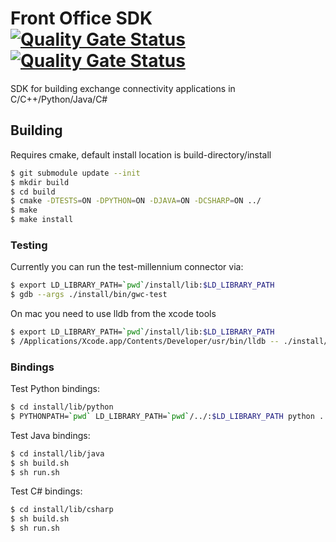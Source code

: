 # Front Office SDK [![Quality Gate Status](https://sonarcloud.io/api/project_badges/measure?project=blu-corner_codec&metric=alert_status)](https://sonarcloud.io/dashboard?id=blu-corner_codec) [![Quality Gate Status](https://sonarcloud.io/api/project_badges/measure?project=blu-corner_fosdk&metric=alert_status)](https://sonarcloud.io/dashboard?id=blu-corner_fosdk)
SDK for building exchange connectivity applications in C/C++/Python/Java/C#

## Building

Requires cmake, default install location is build-directory/install

```bash
$ git submodule update --init
$ mkdir build
$ cd build
$ cmake -DTESTS=ON -DPYTHON=ON -DJAVA=ON -DCSHARP=ON ../
$ make
$ make install
```

### Testing

Currently you can run the test-millennium connector via:

```bash
$ export LD_LIBRARY_PATH=`pwd`/install/lib:$LD_LIBRARY_PATH
$ gdb --args ./install/bin/gwc-test
```

On mac you need to use lldb from the xcode tools
```bash
$ export LD_LIBRARY_PATH=`pwd`/install/lib:$LD_LIBRARY_PATH
$ /Applications/Xcode.app/Contents/Developer/usr/bin/lldb -- ./install/bin/gwc-cdr-test
```

### Bindings

Test Python bindings:

```bash
$ cd install/lib/python
$ PYTHONPATH=`pwd` LD_LIBRARY_PATH=`pwd`/../:$LD_LIBRARY_PATH python ../../../../src/bindings/python/example.py
```

Test Java bindings:

```bash
$ cd install/lib/java
$ sh build.sh
$ sh run.sh
```

Test C# bindings:

```bash
$ cd install/lib/csharp
$ sh build.sh
$ sh run.sh
```
